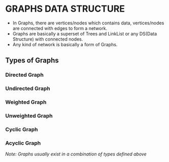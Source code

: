 # GRAPHS DATA STRUCTURE

- In Graphs, there are vertices/nodes which contains data, vertices/nodes are connected with edges to form a network.
- Graphs are basically a superset of Trees and LinkList or any DS(Data Structure) with connected nodes.
- Any kind of network is basically a form of Graphs.

## Types of Graphs

### Directed Graph

### Undirected Graph

### Weighted Graph

### Unweighted Graph

### Cyclic Graph

### Acyclic Graph

*Note: Graphs usually exist in a combination of types defined above*